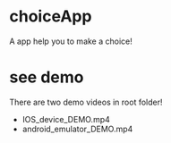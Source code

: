 # choiceApp
A app help you to make a choice!
# see demo
There are two demo videos in root folder!
- IOS_device_DEMO.mp4
- android_emulator_DEMO.mp4

